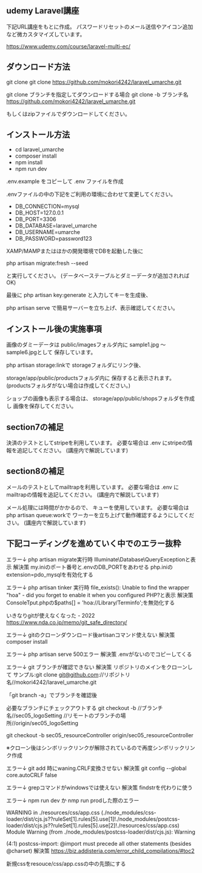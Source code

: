 ## udemy Laravel講座
下記URL講座をもとに作成。
パスワードリセットのメール送信やアイコン追加など微カスタマイズしています。

https://www.udemy.com/course/laravel-multi-ec/

## ダウンロード方法

git clone
git clone https://github.com/mokori4242/laravel_umarche.git

git clone ブランチを指定してダウンロードする場合
git clone -b ブランチ名 https://github.com/mokori4242/laravel_umarche.git

もしくはzipファイルでダウンロードしてください。

## インストール方法

- cd laravel_umarche
- composer install
- npm install
- npm run dev


.env.example をコピーして .env ファイルを作成

.envファイルの中の下記をご利用の環境に合わせて変更してください。

- DB_CONNECTION=mysql
- DB_HOST=127.0.0.1
- DB_PORT=3306
- DB_DATABASE=laravel_umarche
- DB_USERNAME=umarche
- DB_PASSWORD=password123

XAMP/MAMPまたはほかの開発環境でDBを起動した後に

php artisan migrate:fresh --seed

と実行してください。 (データベーステーブルとダミーデータが追加されればOK)

最後に
php artisan key:generate
と入力してキーを生成後、

php artisan serve
で簡易サーバーを立ち上げ、表示確認してください。

## インストール後の実施事項

画像のダミーデータは
public/imagesフォルダ内に
sample1.jpg ～ sample6.jpgとして
保存しています。

php artisan storage:linkで
storageフォルダにリンク後、

storage/app/public/productsフォルダ内に
保存すると表示されます。
(productsフォルダがない場合は作成してください。)

ショップの画像も表示する場合は、
storage/app/public/shopsフォルダを作成し
画像を保存してください。

## section7の補足

決済のテストとしてstripeを利用しています。
必要な場合は .env にstripeの情報を追記してください。
(講座内で解説しています)

## section8の補足

メールのテストとしてmailtrapを利用しています。 
必要な場合は .env にmailtrapの情報を追記してください。 
(講座内で解説しています)

メール処理には時間がかかるので、 キューを使用しています。
必要な場合は php artisan queue:workで ワーカーを立ち上げて動作確認するようにしてください。
(講座内で解説しています)

## 下記コーディングを進めていく中でのエラー抜粋

エラー↓
php artisan migrate実行時
Illuminate\Database\QueryExceptionと表示
解決策
my.iniのポート番号と.envのDB_PORTをあわせる
php.iniのextension=pdo_mysqlを有効化する

エラー↓
php artisan tinker 実行時
file_exists(): Unable to find the wrapper "hoa" - did you forget to enable it when you configured PHP?と表示
解決策
ConsoleTput.phpの$paths[] = 'hoa://Library/Terminfo';を無効化する

いきなりgitが使えなくなった - 2022
https://www.nda.co.jp/memo/git_safe_directory/

エラー↓
gitのクローンダウンロード後artisanコマンド使えない
解決策
composer install

エラー↓
php artisan serve 500エラー
解決策
.envがないのでコピーしてくる

エラー↓
git ブランチが確認できない
解決策
リポジトリのメインをクローンして
サンプル:git clone git@github.com://リポジトリ名//mokori4242/laravel_umarche.git

「git branch -a」でブランチを確認後

必要なブランチにチェックアウトする
git checkout -b //ブランチ名//sec05_logoSetting //リモートのブランチの場所//origin/sec05_logoSetting

git checkout -b sec05_resourceController origin/sec05_resourceController

※クローン後はシンボリックリンクが解除されているので再度シンボリックリンク作成

エラー↓
git add 時にwaning.CRLF変換させない
解決策
git config --global core.autoCRLF false

エラー↓
grepコマンドがwindowsでは使えない
解決策
findstrを代わりに使う

エラー↓
npm run dev か nmp run prodした際のエラー

  WARNING in ./resources/css/app.css (./node_modules/css-loader/dist/cjs.js??ruleSet[1].rules[5].use[1]!./node_modules/postcss-loader/dist/cjs.js??ruleSet[1].rules[5].use[2]!./resources/css/app.css)
  Module Warning (from ./node_modules/postcss-loader/dist/cjs.js):
  Warning

  (4:1) postcss-import: @import must precede all other statements (besides @charset)
解決策
https://biz.addisteria.com/error_child_compilations/#toc2

新規cssをresouce/css/app.cssの中の先頭にする